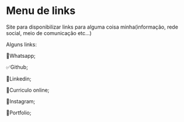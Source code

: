 # Menu de links
Site para disponibilizar links para alguma coisa minha(informação, rede social, meio de comunicação etc...)

Alguns links:

 🚫Whatsapp; 
  
 ✅Github; 
  
 🚫Linkedin;  
  
 🚫Curriculo online;
 
 🚫Instagram;
 
 🚫Portfolio;

 
